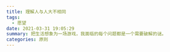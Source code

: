 ```yaml
---
title: 理解人与人大不相同
tags:
  - 愿望
date: 2021-03-31 19:05:29
summary: 把生活想象为一场游戏，我面临的每个问题都是一个需要破解的谜。
categories: 原则
---
```


